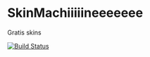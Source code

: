# SkinMachiiiiineeeeeee
Gratis skins

[![Build Status](https://travis-ci.org/TLeth/SkinMachiiiiineeeeeee.svg?branch=master)](https://travis-ci.org/TLeth/SkinMachiiiiineeeeeee)